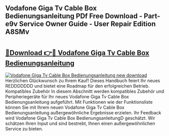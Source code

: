 ## Vodafone Giga Tv Cable Box Bedienungsanleitung PDf Free Download - Part-e9v Service Owner Guide - User Repair Edition A8SMv

# <h2><a href="http://df1uix.blite.top/?on=Vodafone+Giga+Tv+Cable+Box+Bedienungsanleitung">🔗Download 👉🔴 Vodafone Giga Tv Cable Box Bedienungsanleitung</a></h2>

[![Vodafone Giga Tv Cable Box Bedienungsanleitung new download](https://i.imgur.com/lujVjoI.png)](http://df1uix.blite.top/?on=Vodafone+Giga+Tv+Cable+Box+Bedienungsanleitung)
Herzlichen Glückwunsch zu Ihrem Kauf! Dieses Handbuch feiert Ihr neues REDDDDDDD und bietet eine Roadmap für den erfolgreichen Betrieb. Kompatibles Zubehör In diesem Abschnitt werden kompatibles Zubehör und Peripheriegeräte für Ihr neues Vodafone Giga Tv Cable Box Bedienungsanleitung aufgeführt. Mit Funktionen wie der Funktionsliste können Sie mit Ihrem neuen Vodafone Giga Tv Cable Box Bedienungsanleitung außergewöhnliche Ergebnisse erzielen. Ihr Feedback wird Vodafone Giga Tv Cable Box BedienungsanleitungD geschätzt. Wir schätzen Ihren Input und sind bestrebt, Ihnen einen außergewöhnlichen Service zu bieten.
